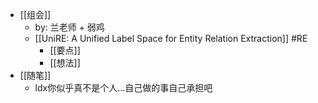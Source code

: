 - [[组会]]
	- by: 兰老师 + 弱鸡
	- [[UniRE: A Unified Label Space for Entity Relation Extraction]] #RE
		- [[要点]]
		- [[想法]]
- [[随笔]]
	- ldx你似乎真不是个人…自己做的事自己承担吧